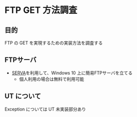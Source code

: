 # FTP GET 方法調査  

## 目的
FTP の GET を実現するための実装方法を調査する  

## FTPサーバ
* [SERVA](https://www.vercot.com/~serva/download.html)を利用して、Windows 10 上に簡易FTPサーバを立てる
  * 個人利用の場合は無料で利用可能  

## UT について
Exception については UT 未実装部分あり  
